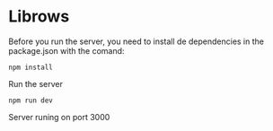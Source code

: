# Librows
Before you run the server, you need to install de dependencies in the package.json with the comand:

```
npm install
```
Run the server 
```
npm run dev
```
Server runing on port 3000
